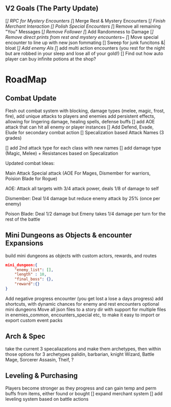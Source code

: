 ## V2 Goals (The Party Update)
[*] RPC for Mystery Encounters
[*] Merge Rest & Mystery Encounters
[*] Finish Merchant Interaction
[] Polish Special Encounters 
[*] Remove all remaining "You" Messages
[*] Remove Follower
[*] Add Randomness to Damage
[*] Remove direct prints from rest and mystery encounters~
[*] Move special encounter to line up with new json fommating
[] Sweep for junk funcitons &| bloat
[*] Add enemy AIs
[*] add multi action encounters (you rest for the night but are robbed in your sleep and lose all of your gold!)
[] Find out how auto player can buy infinite potions at the shop?


# RoadMap

## Combat Update
Flesh out combat system with blocking, damage types (melee, magic, frost, fire), add unique attacks to players and enemies
add persistent effects, allowing for lingering damage, healing spells, defense buffs
[] add AOE attack that can hit all enemy or player instances
[] Add Defend, Evade, Elude for secondary combat action
[] Specalization based Attack Names (3 grades)

[] add 2nd attack type for each class with new names
[] add damage type (Magic, Melee) + Resistances based on Specalization

Updated combat Ideas:

Main Attack 
Special attack (AOE For Mages, Dismember for warriors, Poision Blade for Rogue)

AOE: Attack all targets with 3/4 attack power, deals 1/8 of damage to self

Dismember: Deal 1/4 damage but reduce enemy attack by 25% (once per enemy)

Poison Blade: Deal 1/2 damage but Emeny takes 1/4 damage per turn for the rest of the battle


## Mini Dungeons as Objects & encounter Expansions
build mini dungeons as objects with custom actors, rewards, and routes
```json
mini_dungeon:{
    "enemy_list": [],
    "length" : 10,
    "final_boss": {},
    "reward":{}
}
```
Add negative progress encounter (you get lost a lose a days progress)
add shortcuts, with dynamic chances for enemy and rest encounters
optional mini dungeons
Move all json files to a story dir with support for multiple files in enemies_common, encounters_special etc, to make it easy to import or export custom event packs

## Arch & Spec
take the current 3 specaliazations and make them archetypes, then within those options for 3 archetypes
palidin, barbarian, knight
Wizard, Battle Mage, Sorcerer
Assasin, Theif, ?

## Leveling & Purchasing
Players become stronger as they progress and can gain temp and perm buffs from items, either found or bought
[] expand merchant system
[] add leveling system based on battle actions